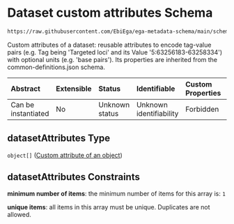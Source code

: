 # Dataset custom attributes Schema

```txt
https://raw.githubusercontent.com/EbiEga/ega-metadata-schema/main/schemas/EGA.dataset.json#/properties/datasetAttributes
```

Custom attributes of a dataset: reusable attributes to encode tag-value pairs (e.g. Tag being 'Targeted loci' and its Value '5:63256183-63258334') with optional units (e.g. 'base pairs'). Its properties are inherited from the common-definitions.json schema.

| Abstract            | Extensible | Status         | Identifiable            | Custom Properties | Additional Properties | Access Restrictions | Defined In                                                                     |
| :------------------ | :--------- | :------------- | :---------------------- | :---------------- | :-------------------- | :------------------ | :----------------------------------------------------------------------------- |
| Can be instantiated | No         | Unknown status | Unknown identifiability | Forbidden         | Forbidden             | none                | [EGA.dataset.json\*](../../../schemas/EGA.dataset.json "open original schema") |

## datasetAttributes Type

`object[]` ([Custom attribute of an object](ega-4-defs-custom-attribute-of-an-object.md))

## datasetAttributes Constraints

**minimum number of items**: the minimum number of items for this array is: `1`

**unique items**: all items in this array must be unique. Duplicates are not allowed.
